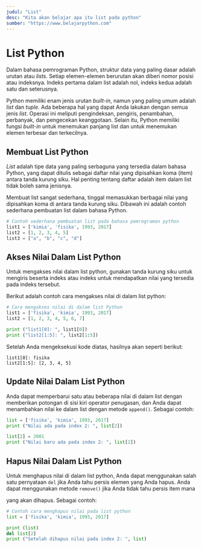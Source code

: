 ```yaml
---
judul: "List"
desc: "Kita akan belajar apa itu list pada python"
sumber: "https://www.belajarpython.com"
---
```


# List Python

Dalam bahasa pemrograman Python, struktur data yang paling dasar adalah urutan atau _lists_. Setiap elemen-elemen berurutan akan diberi nomor posisi atau indeksnya. Indeks pertama dalam list adalah nol, indeks kedua adalah satu dan seterusnya.

Python memiliki enam jenis urutan _built-in_, namun yang paling umum adalah _list_ dan _tuple_. Ada beberapa hal yang dapat Anda lakukan dengan semua jenis _list_. Operasi ini meliputi pengindeksan, pengiris, penambahan, perbanyak, dan pengecekan keanggotaan. Selain itu, Python memiliki fungsi _built-in_ untuk menemukan panjang list dan untuk menemukan elemen terbesar dan terkecilnya.

## Membuat List Python

_List_ adalah tipe data yang paling serbaguna yang tersedia dalam bahasa Python, yang dapat ditulis sebagai daftar nilai yang dipisahkan koma (item) antara tanda kurung siku. Hal penting tentang daftar adalah item dalam list tidak boleh sama jenisnya.

Membuat list sangat sederhana, tinggal memasukkan berbagai nilai yang dipisahkan koma di antara tanda kurung siku. Dibawah ini adalah contoh sederhana pembuatan list dalam bahasa Python.

```python
# Contoh sederhana pembuatan list pada bahasa pemrograman python
list1 = ['kimia', 'fisika', 1993, 2017]
list2 = [1, 2, 3, 4, 5]
list3 = ["a", "b", "c", "d"]
```

## Akses Nilai Dalam List Python

Untuk mengakses nilai dalam list python, gunakan tanda kurung siku untuk mengiris beserta indeks atau indeks untuk mendapatkan nilai yang tersedia pada indeks tersebut.

Berikut adalah contoh cara mengakses nilai di dalam list python:

```python
# Cara mengakses nilai di dalam list Python
list1 = ['fisika', 'kimia', 1993, 2017]
list2 = [1, 2, 3, 4, 5, 6, 7]

print ("list1[0]: ", list1[0])
print ("list2[1:5]: ", list2[1:5])
```

Setelah Anda mengeksekusi kode diatas, hasilnya akan seperti berikut:

```
list1[0]: fisika
list2[1:5]: [2, 3, 4, 5]
```

## Update Nilai Dalam List Python

Anda dapat memperbarui satu atau beberapa nilai di dalam list dengan memberikan potongan di sisi kiri operator penugasan, dan Anda dapat menambahkan nilai ke dalam list dengan metode `append()`. Sebagai contoh:

```python
list = ['fisika', 'kimia', 1993, 2017]
print ("Nilai ada pada index 2: ", list[2])

list[2] = 2001
print ("Nilai baru ada pada index 2: ", list[2])
```

## Hapus Nilai Dalam List Python

Untuk menghapus nilai di dalam list python, Anda dapat menggunakan salah satu pernyataan `del` jika Anda tahu persis elemen yang Anda hapus. Anda dapat menggunakan metode `remove()` jika Anda tidak tahu persis item mana

yang akan dihapus. Sebagai contoh:

```python
# Contoh cara menghapus nilai pada list python
list = ['fisika', 'kimia', 1993, 2017]

print (list)
del list[2]
print ("Setelah dihapus nilai pada index 2: ", list)
```
